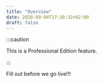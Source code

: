 ```yaml
---
title: "Overview"
date: 2020-09-04T17:30:32+02:00
draft: false
---
```

:::caution

This is a Professional Edition feature.

:::

Fill out before we go live!!!